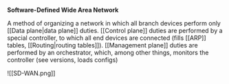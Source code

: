 **Software-Defined Wide Area Network**

A method of organizing a network in which all branch devices perform only [[Data plane|data plane]] duties. [[Control plane]] duties are performed by a special controller, to which all end devices are connected (fills [[ARP]] tables, [[Routing|routing tables]]). [[Management plane]] duties are performed by an orchestrator, which, among other things, monitors the controller (see versions, loads configs)

![[SD-WAN.png]]
